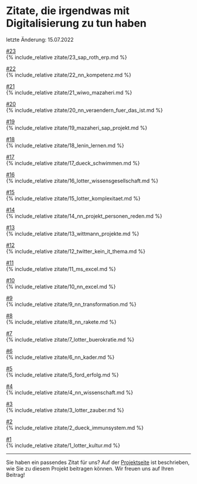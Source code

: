 # Zitate, die irgendwas mit Digitalisierung zu tun haben

letzte Änderung: 15.07.2022

[#23](zitate/23_sap_roth_erp.md)   
{% include_relative zitate/23_sap_roth_erp.md %}

[#22](zitate/22_nn_kompetenz.md)   
{% include_relative zitate/22_nn_kompetenz.md %}

[#21](zitate/21_wiwo_mazaheri.md)   
{% include_relative zitate/21_wiwo_mazaheri.md %}

[#20](zitate/20_nn_veraendern_fuer_das_ist.md)   
{% include_relative zitate/20_nn_veraendern_fuer_das_ist.md %}

[#19](zitate/19_mazaheri_sap_projekt.md)   
{% include_relative zitate/19_mazaheri_sap_projekt.md %}

[#18](zitate/18_lenin_lernen.md)   
{% include_relative zitate/18_lenin_lernen.md %}

[#17](zitate/17_dueck_schwimmen.md)   
{% include_relative zitate/17_dueck_schwimmen.md %}

[#16](zitate/16_lotter_wissensgesellschaft.md)   
{% include_relative zitate/16_lotter_wissensgesellschaft.md %}

[#15](zitate/15_lotter_komplexitaet.md)   
{% include_relative zitate/15_lotter_komplexitaet.md %}

[#14](zitate/14_nn_projekt_personen_reden.md)   
{% include_relative zitate/14_nn_projekt_personen_reden.md %}

[#13](zitate/13_wittmann_projekte.md)   
{% include_relative zitate/13_wittmann_projekte.md %}

[#12](zitate/12_twitter_kein_it_thema.md)   
{% include_relative zitate/12_twitter_kein_it_thema.md %}

[#11](zitate/11_ms_excel.md)   
{% include_relative zitate/11_ms_excel.md %}

[#10](zitate/10_nn_excel.md)   
{% include_relative zitate/10_nn_excel.md %}

[#9](zitate/9_nn_transformation.md)   
{% include_relative zitate/9_nn_transformation.md %}

[#8](zitate/8_nn_rakete.md)   
{% include_relative zitate/8_nn_rakete.md %}

[#7](zitate/7_lotter_buerokratie.md)   
{% include_relative zitate/7_lotter_buerokratie.md %}

[#6](zitate/6_nn_kader.md)   
{% include_relative zitate/6_nn_kader.md %}

[#5](zitate/5_ford_erfolg.md)   
{% include_relative zitate/5_ford_erfolg.md %}

[#4](zitate/4_nn_wissenschaft.md)   
{% include_relative zitate/4_nn_wissenschaft.md %}

[#3](zitate/3_lotter_zauber.md)   
{% include_relative zitate/3_lotter_zauber.md %}

[#2](zitate/2_dueck_immunsystem.md)   
{% include_relative zitate/2_dueck_immunsystem.md %}

[#1](zitate/1_lotter_kultur.md)   
{% include_relative zitate/1_lotter_kultur.md %}


---

Sie haben ein passendes Zitat für uns? Auf der [Projektseite](https://sapstammtisch.github.io/gusbad) ist beschrieben, wie Sie zu diesem Projekt beitragen können. Wir freuen uns auf Ihren Beitrag!  
